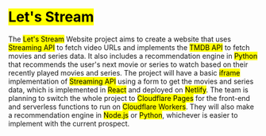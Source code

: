# <mark style="background-color: #FFFF00">Let's Stream</mark>

The <mark style="background-color: #FFFF00">Let's Stream</mark> Website project aims to create a website that uses <mark style="background-color: #FFFF00">Streaming API</mark> to fetch video URLs and implements the <mark style="background-color: #FFFF00">TMDB API</mark> to fetch movies and series data. It also includes a recommendation engine in <mark style="background-color: #FFFF00">Python</mark> that recommends the user's next movie or series to watch based on their recently played movies and series. The project will have a basic <mark style="background-color: #FFFF00">iframe</mark> implementation of <mark style="background-color: #FFFF00">Streaming API</mark> using a form to get the movies and series data, which is implemented in <mark style="background-color: #FFFF00">React</mark> and deployed on <mark style="background-color: #FFFF00">Netlify</mark>. The team is planning to switch the whole project to <mark style="background-color: #FFFF00">Cloudflare Pages</mark> for the front-end and serverless functions to run on <mark style="background-color: #FFFF00">Cloudflare Workers</mark>. They will also make a recommendation engine in <mark style="background-color: #FFFF00">Node.js</mark> or <mark style="background-color: #FFFF00">Python</mark>, whichever is easier to implement with the current prospect.

